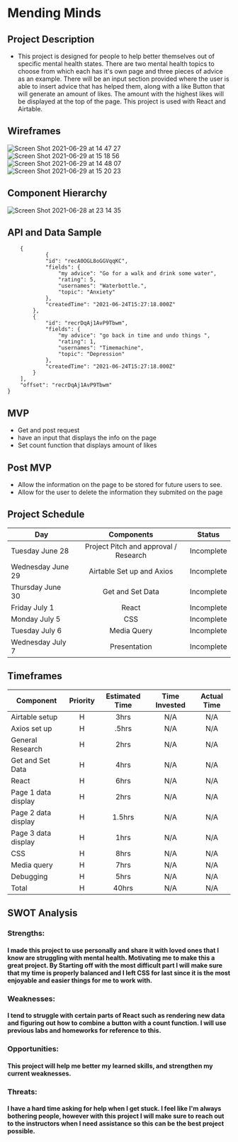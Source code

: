 
# Mending Minds

## Project Description

- This project is designed for people to help better themselves out of specific mental health states. 
There are two mental health topics to choose from which each has it's own page and three pieces of advice as an example. There will be an input section provided where the user is able to insert advice that has helped them, along with a like Button that will generate an amount of likes. The amount with the highest likes will be displayed at the top of the page. This project is used with React and Airtable.

## Wireframes
![Screen Shot 2021-06-29 at 14 47 27](https://user-images.githubusercontent.com/84581353/123851234-f33ff780-d8e8-11eb-9b58-a82baaeae895.png)
![Screen Shot 2021-06-29 at 15 18 56](https://user-images.githubusercontent.com/84581353/123854966-5895e780-d8ed-11eb-94d9-ee66d5ed8791.png)
![Screen Shot 2021-06-29 at 14 48 07](https://user-images.githubusercontent.com/84581353/123851382-1c608800-d8e9-11eb-9efb-d736e56b8eb0.png)
![Screen Shot 2021-06-29 at 15 20 23](https://user-images.githubusercontent.com/84581353/123855154-8c710d00-d8ed-11eb-9f31-c66babc77823.png)


## Component Hierarchy

![Screen Shot 2021-06-28 at 23 14 35](https://user-images.githubusercontent.com/84581353/123796189-db4d8100-d8b2-11eb-92c7-3ab47ad5a990.png)

## API and Data Sample
```
    {
            {
            "id": "recA0OGL8oGGVqqKC",
            "fields": {
                "my advice": "Go for a walk and drink some water",
                "rating": 5,
                "usernames": "Waterbottle.",
                "topic": "Anxiety"
            },
            "createdTime": "2021-06-24T15:27:18.000Z"
        },
        {
            "id": "recrDqAj1AvP9Tbwm",
            "fields": {
                "my advice": "go back in time and undo things ",
                "rating": 1,
                "usernames": "Timemachine",
                "topic": "Depression"
            },
            "createdTime": "2021-06-24T15:27:18.000Z"
        }
    ],
    "offset": "recrDqAj1AvP9Tbwm"
}

```        

## MVP
- Get and post request
- have an input that displays the info on the page 
- Set count function that displays amount of likes 

## Post MVP
- Allow the information on the page to be stored for future users to see.
- Allow for the user to delete the information they submited on the page


## Project Schedule

| Day | Components | Status |
| --- | :---: |  :---: | 
| Tuesday June 28|Project Pitch and approval / Research| Incomplete|  
| Wednesday June 29 | Airtable Set up and Axios| Incomplete| 
| Thursday June 30| Get and Set Data | Incomplete|  
| Friday July 1| React | Incomplete| 
| Monday July 5| CSS | Incomplete|
| Tuesday July 6 | Media Query | Incomplete| 
| Wednesday July 7 | Presentation | Incomplete| 



## Timeframes 

| Component | Priority | Estimated Time | Time Invested | Actual Time |
| --- | :---: |  :---: | :---: | :---: |
| Airtable setup | H | 3hrs|  N/A  | N/A |
| Axios set up | H | .5hrs|   N/A  | N/A |
| General Research| H | 2hrs|   N/A  | N/A |
| Get and Set Data | H | 4hrs|   N/A   | N/A |
| React| H | 6hrs|   N/A   | N/A |
| Page 1 data display| H | 2hrs|   N/A   | N/A |
| Page 2 data display| H | 1.5hrs|  N/A    | N/A |
| Page 3 data display| H | 1hrs|  N/A    | N/A |
| CSS  | H | 8hrs|   N/A   | N/A |
| Media query | H | 7hrs|   N/A  | N/A |
| Debugging | H | 5hrs|   N/A   | N/A |
| Total | H | 40hrs|  N/A   | N/A  |


## SWOT Analysis

### Strengths: 
#### I made this project to use personally and share it with loved ones that I know are struggling with mental health. Motivating me to make this a great project. By Starting off with the most difficult part I will make sure that my time is properly balanced and I left CSS for last since it is the most enjoyable and easier things for me to work with.

### Weaknesses:
#### I tend to struggle with certain parts of React such as rendering new data and figuring out how to combine a button with a count function. I will use previous labs and homeworks for reference to this.

### Opportunities:
#### This project will help me better my learned skills, and strengthen my current weaknesses.

### Threats:
#### I have a hard time asking for help when I get stuck. I feel like I'm always bothering people, however with this project I will make sure to reach out to the instructors when I need assistance so this can be the best project possible.
